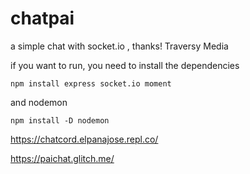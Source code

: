 # chatpai
a simple chat with socket.io , thanks!  Traversy Media


if you want to run, you need to install the dependencies

```
npm install express socket.io moment
```

and nodemon

```
npm install -D nodemon
```

https://chatcord.elpanajose.repl.co/

https://paichat.glitch.me/


